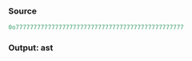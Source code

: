 ### Source
```js parse:expr
0o77777777777777777777777777777777777777777777777
```

### Output: ast

